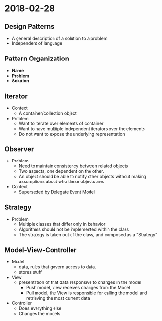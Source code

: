 # 2018-02-28

## Design Patterns
* A general description of a solution to a problem.
* Independent of language

## Pattern Organization
* **Name**
* **Problem**
* **Solution**

## Iterator
* Context
  * A container/collection object
* Problem 
  * Want to iterate over elements of container
  * Want to have multiiple independent iterators over the elements
  * Do not want to expose the underlying representation

## Observer 
* Problem
  * Need to maintain consistency between related objects
  * Two aspects, one dependent on the other.
  * An object should be able to notify other objects without making assumptions about who these objects are.
* Context
  * Superseded by Delegate Event Model
  
## Strategy 
* Problem
  * Multiple classes that differ only in behavior
  * Algorithms should not be implemented within the class
  * The strategy is taken out of the class, and composed as a "Strategy"

## Model-View-Controller
* Model
  * data, rules that govern access to data.
  * stores stuff
* View
  * presentation of that data responsive to changes in the model
    * Push model, view receives changes from the Model
    * Pull model, the View is responsible for calling the model and retrieving the most current data
 * Controller
   * Does everything else
   * Changes the models
